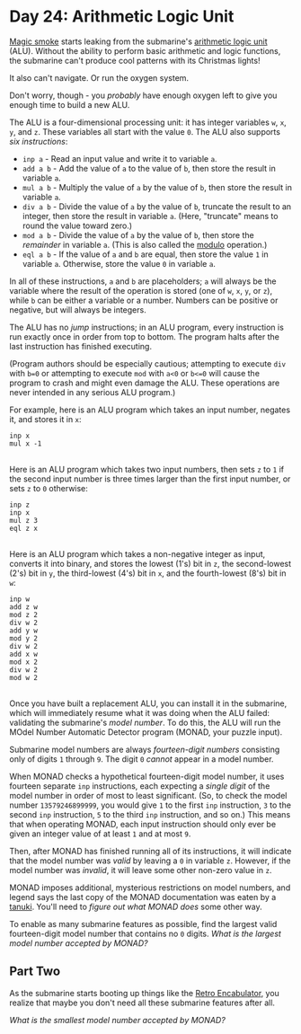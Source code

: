 # Day 24: Arithmetic Logic Unit

[Magic smoke](https://en.wikipedia.org/wiki/Magic_smoke) starts leaking from the submarine's [arithmetic logic unit](https://en.wikipedia.org/wiki/Arithmetic_logic_unit) (ALU). Without the ability to perform basic arithmetic and logic functions, the submarine can't produce cool patterns with its Christmas lights!

It also can't navigate. Or run the oxygen system.

Don't worry, though - you <em>probably</em> have enough oxygen left to give you enough time to build a new ALU.

The ALU is a four-dimensional processing unit: it has integer variables <code>w</code>, <code>x</code>, <code>y</code>, and <code>z</code>. These variables all start with the value <code>0</code>. The ALU also supports <em>six instructions</em>:

- <code>inp a</code> - Read an input value and write it to variable <code>a</code>.
- <code>add a b</code> - Add the value of <code>a</code> to the value of <code>b</code>, then store the result in variable <code>a</code>.
- <code>mul a b</code> - Multiply the value of <code>a</code> by the value of <code>b</code>, then store the result in variable <code>a</code>.
- <code>div a b</code> - Divide the value of <code>a</code> by the value of <code>b</code>, truncate the result to an integer, then store the result in variable <code>a</code>. (Here, "truncate" means to round the value toward zero.)
- <code>mod a b</code> - Divide the value of <code>a</code> by the value of <code>b</code>, then store the <em>remainder</em> in variable <code>a</code>. (This is also called the [modulo](https://en.wikipedia.org/wiki/Modulo_operation) operation.)
- <code>eql a b</code> - If the value of <code>a</code> and <code>b</code> are equal, then store the value <code>1</code> in variable <code>a</code>. Otherwise, store the value <code>0</code> in variable <code>a</code>.

In all of these instructions, <code>a</code> and <code>b</code> are placeholders; <code>a</code> will always be the variable where the result of the operation is stored (one of <code>w</code>, <code>x</code>, <code>y</code>, or <code>z</code>), while <code>b</code> can be either a variable or a number. Numbers can be positive or negative, but will always be integers.

The ALU has no <em>jump</em> instructions; in an ALU program, every instruction is run exactly once in order from top to bottom. The program halts after the last instruction has finished executing.

(Program authors should be especially cautious; attempting to execute <code>div</code> with <code>b=0</code> or attempting to execute <code>mod</code> with <code>a<0</code> or <code>b<=0</code> will cause the program to crash and might even damage the ALU. These operations are never intended in any serious ALU program.)

For example, here is an ALU program which takes an input number, negates it, and stores it in <code>x</code>:

<pre>
<code>inp x
mul x -1
</code>
</pre>

Here is an ALU program which takes two input numbers, then sets <code>z</code> to <code>1</code> if the second input number is three times larger than the first input number, or sets <code>z</code> to <code>0</code> otherwise:

<pre>
<code>inp z
inp x
mul z 3
eql z x
</code>
</pre>

Here is an ALU program which takes a non-negative integer as input, converts it into binary, and stores the lowest (1's) bit in <code>z</code>, the second-lowest (2's) bit in <code>y</code>, the third-lowest (4's) bit in <code>x</code>, and the fourth-lowest (8's) bit in <code>w</code>:

<pre>
<code>inp w
add z w
mod z 2
div w 2
add y w
mod y 2
div w 2
add x w
mod x 2
div w 2
mod w 2
</code>
</pre>

Once you have built a replacement ALU, you can install it in the submarine, which will immediately resume what it was doing when the ALU failed: validating the submarine's <em>model number</em>. To do this, the ALU will run the MOdel Number Automatic Detector program (MONAD, your puzzle input).

Submarine model numbers are always <em>fourteen-digit numbers</em> consisting only of digits <code>1</code> through <code>9</code>. The digit <code>0</code> <em>cannot</em> appear in a model number.

When MONAD checks a hypothetical fourteen-digit model number, it uses fourteen separate <code>inp</code> instructions, each expecting a <em>single digit</em> of the model number in order of most to least significant. (So, to check the model number <code>13579246899999</code>, you would give <code>1</code> to the first <code>inp</code> instruction, <code>3</code> to the second <code>inp</code> instruction, <code>5</code> to the third <code>inp</code> instruction, and so on.) This means that when operating MONAD, each input instruction should only ever be given an integer value of at least <code>1</code> and at most <code>9</code>.

Then, after MONAD has finished running all of its instructions, it will indicate that the model number was <em>valid</em> by leaving a <code>0</code> in variable <code>z</code>. However, if the model number was <em>invalid</em>, it will leave some other non-zero value in <code>z</code>.

MONAD imposes additional, mysterious restrictions on model numbers, and legend says the last copy of the MONAD documentation was eaten by a [tanuki](https://en.wikipedia.org/wiki/Japanese_raccoon_dog). You'll need to <em>figure out what MONAD does</em> some other way.

To enable as many submarine features as possible, find the largest valid fourteen-digit model number that contains no <code>0</code> digits. <em>What is the largest model number accepted by MONAD?</em>

## Part Two

As the submarine starts booting up things like the [Retro Encabulator](https://www.youtube.com/watch?v=RXJKdh1KZ0w), you realize that maybe you don't need all these submarine features after all.

<em>What is the smallest model number accepted by MONAD?</em>
